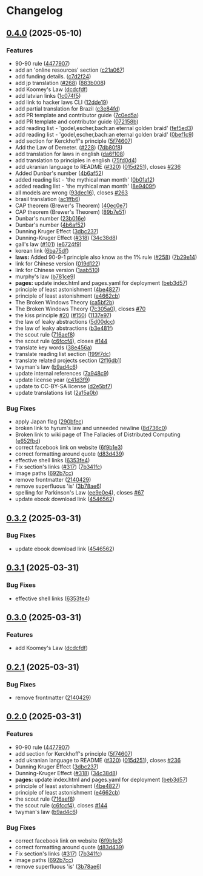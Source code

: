 # Changelog

## [0.4.0](https://github.com/zoroqi/hacker-laws/compare/v0.3.2...v0.4.0) (2025-05-10)


### Features

* 90-90 rule ([4477907](https://github.com/zoroqi/hacker-laws/commit/44779074caa6495198214100e5bd0a886cc1e680))
* add an 'online resources' section ([c21a067](https://github.com/zoroqi/hacker-laws/commit/c21a06765b9677620ebca19cbd0c32d1b5ac2d9c))
* add funding details. ([c7d2f24](https://github.com/zoroqi/hacker-laws/commit/c7d2f241ebf07ac918974d89ecb10068d8879791))
* add jp translation ([#268](https://github.com/zoroqi/hacker-laws/issues/268)) ([883b008](https://github.com/zoroqi/hacker-laws/commit/883b0083c5f7b0a98a275dc2acb6857804b1d8ae))
* add Koomey's Law ([dcdcfdf](https://github.com/zoroqi/hacker-laws/commit/dcdcfdfc25ee121b6bcb931a71e185fa7ffeedcd))
* add latvian links ([1c074f5](https://github.com/zoroqi/hacker-laws/commit/1c074f53bd5bf0ec109b0d2851a997b3a9900f0d))
* add link to hacker laws CLI ([12dde19](https://github.com/zoroqi/hacker-laws/commit/12dde19ccae9496e0d57596b55498643de7df926))
* add partial translation for Brazil ([c3e84fd](https://github.com/zoroqi/hacker-laws/commit/c3e84fd75b79df8fcf0cb0726683401dbe8016dc))
* add PR template and contributor guide ([7c0ed5a](https://github.com/zoroqi/hacker-laws/commit/7c0ed5a9319df95bd1b330dc4342916e0077d0c2))
* add PR template and contributor guide ([072158b](https://github.com/zoroqi/hacker-laws/commit/072158be3a98650b775a1b102c794c0c909f8c39))
* add reading list - 'godel,escher,bach:an eternal golden braid' ([fef5ed3](https://github.com/zoroqi/hacker-laws/commit/fef5ed33d9d19aa4eeafe93e4550723107ccbf36))
* add reading list - 'godel,escher,bach:an eternal golden braid' ([0bef1c9](https://github.com/zoroqi/hacker-laws/commit/0bef1c9a2ce06a0192fe1e03723e3a79503d3a45))
* add section for Kerckhoff's principle ([5f74607](https://github.com/zoroqi/hacker-laws/commit/5f74607c63d3a76009ec0546ba515f8f7c1d3864))
* Add the Law of Demeter. ([#228](https://github.com/zoroqi/hacker-laws/issues/228)) ([7db80f8](https://github.com/zoroqi/hacker-laws/commit/7db80f8e4f652b53783be57cc260ada281ed6c02))
* add translation for laws in english ([da6f108](https://github.com/zoroqi/hacker-laws/commit/da6f108890b6d9d1e46961dcf521e29a79611c77))
* add translation to principles in english ([75fd0d4](https://github.com/zoroqi/hacker-laws/commit/75fd0d40fb88c2134a0695ba73ec65be21939333))
* add ukranian language to README ([#320](https://github.com/zoroqi/hacker-laws/issues/320)) ([015d251](https://github.com/zoroqi/hacker-laws/commit/015d25197f808d66c4dfebcdd0b54675af6a3eae)), closes [#236](https://github.com/zoroqi/hacker-laws/issues/236)
* Added Dunbar's number ([4b6af52](https://github.com/zoroqi/hacker-laws/commit/4b6af52e6061e5e0bb7355b9110ae6c0cf88de03))
* added reading list - 'the mythical man month' ([0b01a12](https://github.com/zoroqi/hacker-laws/commit/0b01a12bceef9054b13c28e7f47b4a71ec75e527))
* added reading list - 'the mythical man month' ([8e9409f](https://github.com/zoroqi/hacker-laws/commit/8e9409fb844037a5d7b4642d9b6a2700ac453937))
* all models are wrong ([93dec16](https://github.com/zoroqi/hacker-laws/commit/93dec16bc9d2517c7de5fcc5533b124cdcae812a)), closes [#263](https://github.com/zoroqi/hacker-laws/issues/263)
* brasil translation ([ac1ffb6](https://github.com/zoroqi/hacker-laws/commit/ac1ffb6214c5e2286a2f3744c14dab717a7f5267))
* CAP theorem (Brewer's Theorem) ([40ec0e7](https://github.com/zoroqi/hacker-laws/commit/40ec0e7d0e10245ff5d4d09d9ee37d9453c9120f))
* CAP theorem (Brewer's Theorem) ([89b7e51](https://github.com/zoroqi/hacker-laws/commit/89b7e515c837aafde6e122738ce347ef361b3259))
* Dunbar's number ([23b016e](https://github.com/zoroqi/hacker-laws/commit/23b016eb93c796dee53f4ac8bc92ca480c3e2f1d))
* Dunbar's number ([4b6af52](https://github.com/zoroqi/hacker-laws/commit/4b6af52e6061e5e0bb7355b9110ae6c0cf88de03))
* Dunning Kruger Effect ([3dbc237](https://github.com/zoroqi/hacker-laws/commit/3dbc237c1f1c59e809969320cc0ae4347a4b45c3))
* Dunning-Kruger Effect ([#318](https://github.com/zoroqi/hacker-laws/issues/318)) ([34c38d8](https://github.com/zoroqi/hacker-laws/commit/34c38d87edba4b0e36d2ad9488b97d0c77f9b550))
* gall's law ([#101](https://github.com/zoroqi/hacker-laws/issues/101)) ([e6724f9](https://github.com/zoroqi/hacker-laws/commit/e6724f97f894c06ae5f1772ec28fa67f95a6ed8d))
* korean link ([6ba75df](https://github.com/zoroqi/hacker-laws/commit/6ba75df511b41aa4324747b2ba9c575ce08d7cd9))
* **laws:** Added 90-9-1 principle also know as the 1% rule ([#258](https://github.com/zoroqi/hacker-laws/issues/258)) ([7b29e14](https://github.com/zoroqi/hacker-laws/commit/7b29e14144fba96c345ac382e9cf1d8bbdfe9dfc))
* link for Chinese version ([019d122](https://github.com/zoroqi/hacker-laws/commit/019d1228aa35f737232a3e71a2d6eb19f770d788))
* link for Chinese version ([1aab510](https://github.com/zoroqi/hacker-laws/commit/1aab510db419558f571459270479211d60f3229e))
* murphy's law ([b781ce9](https://github.com/zoroqi/hacker-laws/commit/b781ce9d4d3f61405cf927478480cb108fba0ac2))
* **pages:** update index.html and pages.yaml for deployment ([beb3d57](https://github.com/zoroqi/hacker-laws/commit/beb3d57a6a5a3a38aa9e692ed13eb01060b85ded))
* principle of least astonishment ([4be4827](https://github.com/zoroqi/hacker-laws/commit/4be482731b6a6009453af7d303d3cd2470a2e73e))
* principle of least astonishment ([e4662cb](https://github.com/zoroqi/hacker-laws/commit/e4662cbc27d04fb968220837633034420b7fb11a))
* The Broken Windows Theory ([ca5bf2b](https://github.com/zoroqi/hacker-laws/commit/ca5bf2b94066b5be92c33637bd5e2c00b50b8571))
* The Broken Windows Theory ([7c305a0](https://github.com/zoroqi/hacker-laws/commit/7c305a061a796dcba93bb7a1999479f811305fab)), closes [#70](https://github.com/zoroqi/hacker-laws/issues/70)
* the kiss principle [#20](https://github.com/zoroqi/hacker-laws/issues/20) ([#150](https://github.com/zoroqi/hacker-laws/issues/150)) ([1137e97](https://github.com/zoroqi/hacker-laws/commit/1137e9723a1f56fd7c844c23759b73cb6d8bf633))
* the law of leaky abstractions ([5d00dcc](https://github.com/zoroqi/hacker-laws/commit/5d00dcc83f540d041b8faac2231e1365dd6baf0f))
* the law of leaky abstractions ([b3e481f](https://github.com/zoroqi/hacker-laws/commit/b3e481f7134c6333a85acb0057f3a240cd9b2276))
* the scout rule ([716aef8](https://github.com/zoroqi/hacker-laws/commit/716aef807e758bd8df976f323089db525da9f708))
* the scout rule ([c6fccf4](https://github.com/zoroqi/hacker-laws/commit/c6fccf4978d9483637fba8c7887127abad3de581)), closes [#144](https://github.com/zoroqi/hacker-laws/issues/144)
* translate key words ([38e456a](https://github.com/zoroqi/hacker-laws/commit/38e456ac95c6a6841086b4ba087727a7f4c32eea))
* translate reading list section ([199f7dc](https://github.com/zoroqi/hacker-laws/commit/199f7dc5c284f3c922a7c9a89d4de55fda39cd10))
* translate related projects section ([2f16db1](https://github.com/zoroqi/hacker-laws/commit/2f16db1b4a021cee1e98e282cf761b15e459cb2d))
* twyman's law ([b9ad4c6](https://github.com/zoroqi/hacker-laws/commit/b9ad4c6f99f991a1bda9a2cfdddef62787e6ae82))
* update internal references ([7a948c9](https://github.com/zoroqi/hacker-laws/commit/7a948c97ee57484928e4089d516ff7016f49c11c))
* update license year ([c41d3f9](https://github.com/zoroqi/hacker-laws/commit/c41d3f9d4c3a0a64043e71f90c61bb26499d4525))
* update to CC-BY-SA license ([d2e5bf7](https://github.com/zoroqi/hacker-laws/commit/d2e5bf762d2972fbd5bacf3b14c4ba10fff71a84))
* update translations list ([2a15a0b](https://github.com/zoroqi/hacker-laws/commit/2a15a0b0d5e63ac8803dcf86ee0d50d986d9d8cb))


### Bug Fixes

* apply Japan flag ([290bfec](https://github.com/zoroqi/hacker-laws/commit/290bfec30ee222974bbcba64118859c413d6223a))
* broken link to hyrum's law and unneeded newline ([8d736c0](https://github.com/zoroqi/hacker-laws/commit/8d736c0462ac469657729654d9b26074b2febdea))
* Broken link to wiki page of The Fallacies of Distributed Computing ([e652fbd](https://github.com/zoroqi/hacker-laws/commit/e652fbdd545264118fe832e0cdc49829d4bf09e4))
* correct facebook link on website ([6f9b1e3](https://github.com/zoroqi/hacker-laws/commit/6f9b1e33345bc1332428f0fba8c7aa2900147500))
* correct formatting around quote ([d83d439](https://github.com/zoroqi/hacker-laws/commit/d83d439df89e8af50ae53bafa3a791f8d92a6991))
* effective shell links ([6353fe4](https://github.com/zoroqi/hacker-laws/commit/6353fe4b8f044456d66dac0af950e41989c56c5a))
* Fix section's links ([#317](https://github.com/zoroqi/hacker-laws/issues/317)) ([7b341fc](https://github.com/zoroqi/hacker-laws/commit/7b341fc0d205f076e25ff8fedb972e652201c3c6))
* image paths ([692b7cc](https://github.com/zoroqi/hacker-laws/commit/692b7cca1a97eb62384db170297b504f51ea408e))
* remove frontmatter ([2140429](https://github.com/zoroqi/hacker-laws/commit/2140429b959a8284b452c3fa05e1c9fd03e5ebab))
* remove superfluous 'is' ([3b78ae6](https://github.com/zoroqi/hacker-laws/commit/3b78ae65f02fca457bb8adbf113135e1ed042a46))
* spelling for Parkinson's Law ([ee9e0e4](https://github.com/zoroqi/hacker-laws/commit/ee9e0e468b50c11488ec6641b7427dd4d08296ac)), closes [#67](https://github.com/zoroqi/hacker-laws/issues/67)
* update ebook download link ([4546562](https://github.com/zoroqi/hacker-laws/commit/454656237d9508c8fadafffbc1c1286fc134f8cf))

## [0.3.2](https://github.com/dwmkerr/hacker-laws/compare/v0.3.1...v0.3.2) (2025-03-31)


### Bug Fixes

* update ebook download link ([4546562](https://github.com/dwmkerr/hacker-laws/commit/454656237d9508c8fadafffbc1c1286fc134f8cf))

## [0.3.1](https://github.com/dwmkerr/hacker-laws/compare/v0.3.0...v0.3.1) (2025-03-31)


### Bug Fixes

* effective shell links ([6353fe4](https://github.com/dwmkerr/hacker-laws/commit/6353fe4b8f044456d66dac0af950e41989c56c5a))

## [0.3.0](https://github.com/dwmkerr/hacker-laws/compare/v0.2.1...v0.3.0) (2025-03-31)


### Features

* add Koomey's Law ([dcdcfdf](https://github.com/dwmkerr/hacker-laws/commit/dcdcfdfc25ee121b6bcb931a71e185fa7ffeedcd))

## [0.2.1](https://github.com/dwmkerr/hacker-laws/compare/v0.2.0...v0.2.1) (2025-03-31)


### Bug Fixes

* remove frontmatter ([2140429](https://github.com/dwmkerr/hacker-laws/commit/2140429b959a8284b452c3fa05e1c9fd03e5ebab))

## [0.2.0](https://github.com/dwmkerr/hacker-laws/compare/v0.1.0...v0.2.0) (2025-03-31)


### Features

* 90-90 rule ([4477907](https://github.com/dwmkerr/hacker-laws/commit/44779074caa6495198214100e5bd0a886cc1e680))
* add section for Kerckhoff's principle ([5f74607](https://github.com/dwmkerr/hacker-laws/commit/5f74607c63d3a76009ec0546ba515f8f7c1d3864))
* add ukranian language to README ([#320](https://github.com/dwmkerr/hacker-laws/issues/320)) ([015d251](https://github.com/dwmkerr/hacker-laws/commit/015d25197f808d66c4dfebcdd0b54675af6a3eae)), closes [#236](https://github.com/dwmkerr/hacker-laws/issues/236)
* Dunning Kruger Effect ([3dbc237](https://github.com/dwmkerr/hacker-laws/commit/3dbc237c1f1c59e809969320cc0ae4347a4b45c3))
* Dunning-Kruger Effect ([#318](https://github.com/dwmkerr/hacker-laws/issues/318)) ([34c38d8](https://github.com/dwmkerr/hacker-laws/commit/34c38d87edba4b0e36d2ad9488b97d0c77f9b550))
* **pages:** update index.html and pages.yaml for deployment ([beb3d57](https://github.com/dwmkerr/hacker-laws/commit/beb3d57a6a5a3a38aa9e692ed13eb01060b85ded))
* principle of least astonishment ([4be4827](https://github.com/dwmkerr/hacker-laws/commit/4be482731b6a6009453af7d303d3cd2470a2e73e))
* principle of least astonishment ([e4662cb](https://github.com/dwmkerr/hacker-laws/commit/e4662cbc27d04fb968220837633034420b7fb11a))
* the scout rule ([716aef8](https://github.com/dwmkerr/hacker-laws/commit/716aef807e758bd8df976f323089db525da9f708))
* the scout rule ([c6fccf4](https://github.com/dwmkerr/hacker-laws/commit/c6fccf4978d9483637fba8c7887127abad3de581)), closes [#144](https://github.com/dwmkerr/hacker-laws/issues/144)
* twyman's law ([b9ad4c6](https://github.com/dwmkerr/hacker-laws/commit/b9ad4c6f99f991a1bda9a2cfdddef62787e6ae82))


### Bug Fixes

* correct facebook link on website ([6f9b1e3](https://github.com/dwmkerr/hacker-laws/commit/6f9b1e33345bc1332428f0fba8c7aa2900147500))
* correct formatting around quote ([d83d439](https://github.com/dwmkerr/hacker-laws/commit/d83d439df89e8af50ae53bafa3a791f8d92a6991))
* Fix section's links ([#317](https://github.com/dwmkerr/hacker-laws/issues/317)) ([7b341fc](https://github.com/dwmkerr/hacker-laws/commit/7b341fc0d205f076e25ff8fedb972e652201c3c6))
* image paths ([692b7cc](https://github.com/dwmkerr/hacker-laws/commit/692b7cca1a97eb62384db170297b504f51ea408e))
* remove superfluous 'is' ([3b78ae6](https://github.com/dwmkerr/hacker-laws/commit/3b78ae65f02fca457bb8adbf113135e1ed042a46))
